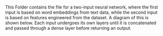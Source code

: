 This Folder contains the file for a two-input neural network, where the first input is based on word embeddings from text data, while the second input is based on features engineered from the dataset. A diagram of this is shown below. Each input undergoes its own layers until it is concatenated and passed through a dense layer before returning an output.
